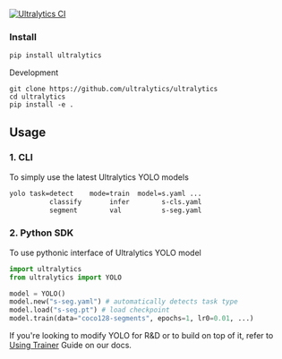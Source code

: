 [![Ultralytics CI](https://github.com/ultralytics/ultralytics/actions/workflows/ci.yaml/badge.svg)](https://github.com/ultralytics/ultralytics/actions/workflows/ci.yaml)

### Install

```bash
pip install ultralytics
```
Development
```
git clone https://github.com/ultralytics/ultralytics
cd ultralytics
pip install -e .
```

## Usage
### 1. CLI
To simply use the latest Ultralytics YOLO models
```bash
yolo task=detect    mode=train  model=s.yaml ...
          classify       infer        s-cls.yaml
          segment        val          s-seg.yaml
```
### 2. Python SDK
To use pythonic interface of Ultralytics YOLO model
```python
import ultralytics
from ultralytics import YOLO

model = YOLO()
model.new("s-seg.yaml") # automatically detects task type
model.load("s-seg.pt") # load checkpoint
model.train(data="coco128-segments", epochs=1, lr0=0.01, ...)
```
If you're looking to modify YOLO for R&D or to build on top of it, refer to [Using Trainer]() Guide on our docs.
